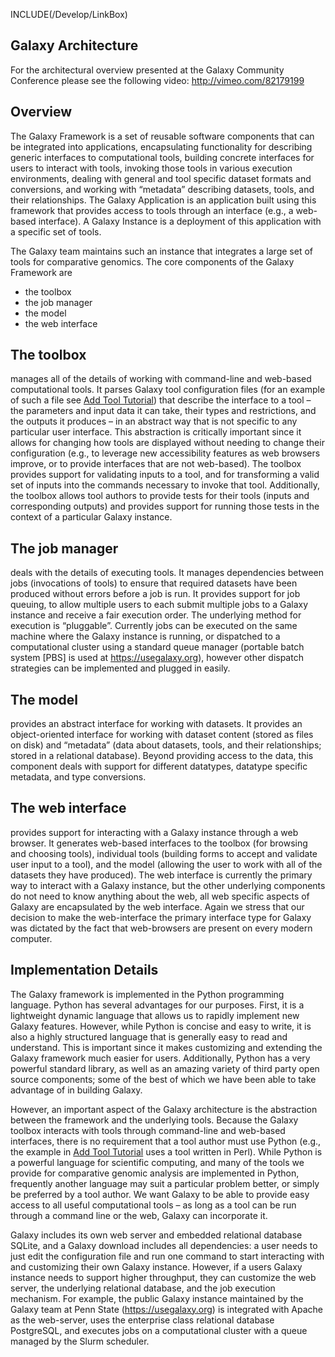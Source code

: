 INCLUDE(/Develop/LinkBox)

## Galaxy Architecture

For the architectural overview presented at the Galaxy Community Conference please see the following video: http://vimeo.com/82179199

## Overview

The Galaxy Framework is a set of reusable software components that can be integrated into applications, encapsulating functionality for describing generic interfaces to computational tools, building concrete interfaces for users to interact with tools, invoking those tools in various execution environments, dealing with general and tool specific dataset formats and conversions, and working with “metadata” describing datasets, tools, and their relationships. The Galaxy Application is an application built using this framework that provides access to tools through an interface (e.g., a web-based interface). A Galaxy Instance is a deployment of this application with a specific set of tools. 

The Galaxy team maintains such an instance that integrates a large set of tools for comparative genomics. 
The core components of the Galaxy Framework are 
* the toolbox
* the job manager
* the model
* the web interface

## The toolbox

manages all of the details of working with command-line and web-based computational tools. It parses Galaxy tool configuration files (for an example of such a file see [Add Tool Tutorial](/Admin/Tools/AddToolTutorial)) that describe the interface to a tool – the parameters and input data it can take, their types and restrictions, and the outputs it produces – in an abstract way that is not specific to any particular user interface. This abstraction is critically important since it allows for changing how tools are displayed without needing to change their configuration (e.g., to leverage new accessibility features as web browsers improve, or to provide interfaces that are not web-based). The toolbox provides support for validating inputs to a tool, and for transforming a valid set of inputs into the commands necessary to invoke that tool. Additionally, the toolbox allows tool authors to provide tests for their tools (inputs and corresponding outputs) and provides support for running those tests in the context of a particular Galaxy instance.

## The job manager

deals with the details of executing tools. It manages dependencies between jobs (invocations of tools) to ensure that required datasets have been produced without errors before a job is run. It provides support for job queuing, to allow multiple users to each submit multiple jobs to a Galaxy instance and receive a fair execution order. The underlying method for execution is “pluggable”. Currently jobs can be executed on the same machine where the Galaxy instance is running, or dispatched to a computational cluster using a standard queue manager (portable batch system [PBS] is used at https://usegalaxy.org), however other dispatch strategies can be implemented and plugged in easily. 

## The model

provides an abstract interface for working with datasets. It provides an object-oriented interface for working with dataset content (stored as files on disk) and “metadata” (data about datasets, tools, and their relationships; stored in a relational database). Beyond providing access to the data, this component deals with support for different datatypes, datatype specific metadata, and type conversions. 

## The web interface

provides support for interacting with a Galaxy instance through a web browser. It generates web-based interfaces to the toolbox (for browsing and choosing tools), individual tools (building forms to accept and validate user input to a tool), and the model (allowing the user to work with all of the datasets they have produced). The web interface is currently the primary way to interact with a Galaxy instance, but the other underlying components do not need to know anything about the web, all web specific aspects of Galaxy are encapsulated by the web interface.  Again we stress that our decision to make the web-interface the primary interface type for Galaxy was dictated by the fact that web-browsers are present on every modern computer. 

## Implementation Details

The Galaxy framework is implemented in the Python programming language. Python has several advantages for our purposes. First, it is a lightweight dynamic language that allows us to rapidly implement new Galaxy features. However, while Python is concise and easy to write, it is also a highly structured language that is generally easy to read and understand. This is important since it makes customizing and extending the Galaxy framework much easier for users. Additionally, Python has a very powerful standard library, as well as an amazing variety of third party open source components; some of the best of which we have been able to take advantage of in building Galaxy.

However, an important aspect of the Galaxy architecture is the abstraction between the framework and the underlying tools. Because the Galaxy toolbox interacts with tools through command-line and web-based interfaces, there is no requirement that a tool author must use Python (e.g., the example in [Add Tool Tutorial](/Admin/Tools/AddToolTutorial) uses a tool written in Perl). While Python is a powerful language for scientific computing, and many of the tools we provide for comparative genomic analysis are implemented in Python, frequently another language may suit a particular problem better, or simply be preferred by a tool author. We want Galaxy to be able to provide easy access to all useful computational tools – as long as a tool can be run through a command line or the web, Galaxy can incorporate it.

Galaxy includes its own web server and embedded relational database SQLite, and a Galaxy download includes all dependencies: a user needs to just edit the configuration file and run one command to start interacting with and customizing their own Galaxy instance. However, if a users Galaxy instance needs to support higher throughput, they can customize the web server, the underlying relational database, and the job execution mechanism. For example, the public Galaxy instance maintained by the Galaxy team at Penn State (https://usegalaxy.org) is integrated with Apache as the web-server, uses the enterprise class relational database PostgreSQL, and executes jobs on a computational cluster with a queue managed by the Slurm scheduler.
